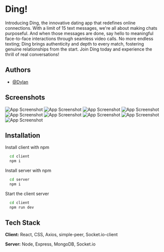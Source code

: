 
# Ding!

Introducing Ding, the innovative dating app that redefines online connections. With a limit of 15 text messages, we're all about making chats purposeful. And when those messages are done, say hello to meaningful face-to-face interactions through seamless video calls. No more endless texting; Ding brings authenticity and depth to every match, fostering genuine relationships from the start. Join Ding today and experience the thrill of real conversations!


## Authors

- [@Dylan](https://github.com/dylanjeong)


## Screenshots

![App Screenshot](https://im3.ezgif.com/tmp/ezgif-3-2240673aa0.webp)
![App Screenshot](https://im3.ezgif.com/tmp/ezgif-3-8b102836ca.png)
![App Screenshot](https://im5.ezgif.com/tmp/ezgif-5-f7b813f752.png)
![App Screenshot](https://im3.ezgif.com/tmp/ezgif-3-8028101a06.png)
![App Screenshot](https://im3.ezgif.com/tmp/ezgif-3-2d55764c7c.png)
![App Screenshot](https://im3.ezgif.com/tmp/ezgif-3-189d403a8b.png)
![App Screenshot](https://im3.ezgif.com/tmp/ezgif-3-5271936d78.png)
![App Screenshot](https://im3.ezgif.com/tmp/ezgif-3-de35a8b026.png)
![App Screenshot](https://im3.ezgif.com/tmp/ezgif-3-599dc822c8.png)




## Installation

Install client with npm
```bash
  cd client
  npm i
```
Install server with npm
```bash
  cd server
  npm i
```
Start the client server
```bash
  cd client
  npm run dev
```
## Tech Stack

**Client:** React, CSS, Axios, simple-peer, Socket.io-client

**Server:** Node, Express, MongoDB, Socket.io

